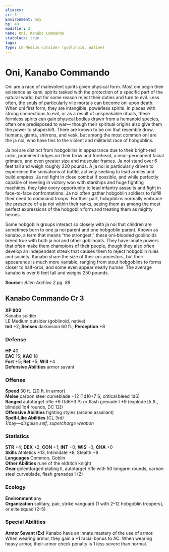 ```yaml
---
aliases: 
cr: 3
Environment: any
hp: 40
modifier: 2
name: Oni, Kanabo Commando
statblock: true
tags: 
Type: LE Medium outsider (goblinoid, native)  
---
```


# Oni, Kanabo Commando

Oni are a race of malevolent spirits given physical form. Most oni begin their existence as kami, spirits tasked with the protection of a specific part of the natural world, but for some reason reject their duties and turn to evil. Less often, the souls of particularly vile mortals can become oni upon death. When oni first form, they are intangible, powerless spirits. In places with strong connections to evil, or as a result of unspeakable rituals, these formless spirits can gain physical bodies drawn from a humanoid species, often one predisposed to war— though their spiritual origins also give them the power to shapeshift. There are known to be oni that resemble drow, humans, giants, shirrens, and vesk, but among the most common oni are the ja noi, who have ties to the violent and militarist race of hobgoblins.

Ja noi are distinct from hobgoblins in appearance due to their bright-red color, prominent ridges on their brow and forehead, a near-permanent facial grimace, and even greater size and muscular frames. Ja noi stand over 6 feet tall and weigh roughly 220 pounds. A ja noi is particularly driven to experience the sensations of battle, actively seeking to lead armies and build empires. Ja noi fight in close combat if possible, and while perfectly capable of reveling in victory won with starships and huge fighting machines, they take every opportunity to lead infantry assaults and fight in face-to-face confrontations. Ja noi often gather hobgoblin soldiers to fulfill their need to command troops. For their part, hobgoblins normally embrace the presence of a ja noi within their ranks, seeing them as among the most perfect expressions of the hobgoblin form and treating them as mighty heroes.

Some hobgoblin groups interact so closely with ja noi that children are sometimes born to one ja noi parent and one hobgoblin parent. Known as kanabo, a term that means “the strongest,” these oni-blooded goblinoids breed true with both ja noi and other goblinoids. They have innate powers that often make them champions of their people, though they also often develop an independent streak that causes them to reject hobgoblin rules and society. Kanabo share the size of their oni ancestors, but their appearance is much more variable, ranging from stout hobgoblins to forms closer to half-orcs, and some even appear nearly human. The average kanabo is over 6 feet tall and weighs 250 pounds.

**Source**:: _Alien Archive 2 pg. 88_

## Kanabo Commando Cr 3

**XP 800**  
Kanabo soldier  
LE Medium outsider (goblinoid, native)  
**Init** +2; **Senses** darkvision 60 ft.; **Perception** +8  

### Defense

**HP** 40  
**EAC** 15; **KAC** 18  
**Fort** +5; **Ref** +5; **Will** +4  
**Defensive Abilities** armor savant  

### Offense

**Speed** 30 ft. (20 ft. in armor)  
**Melee** carbon steel curveblade +12 (1d10+7 S; critical bleed 1d6)  
**Ranged** autotarget rifle +9 (1d6+3 P) or flash grenade I +9 (explode \[5 ft., blinded 1d4 rounds, DC 12\])  
**Offensive Abilities** fighting styles (arcane assailant)  
**Spell-Like Abilities** (CL 3rd)  
1/day—_disguise self_, _supercharge weapon_

### Statistics

**STR** +4; **DEX** +2; **CON** +1; **INT** +0; **WIS** +0; **CHA** +0  
**Skills** Athletics +13, Intimidate +8, Stealth +8  
**Languages** Common, Goblin  
**Other Abilities** rune of the eldritch knight  
**Gear** golemforged plating II, autotarget rifle with 50 longarm rounds, carbon steel curveblade, flash grenades I (2)

### Ecology

**Environment** any  
**Organization** solitary, pair, strike vanguard (1 with 2–12 hobgoblin troopers), or elite squad (2–5)

### Special Abilities

**Armor Savant (Ex)** Kanabo have an innate mastery of the use of armor. When wearing armor, they gain a +1 racial bonus to AC. When wearing heavy armor, their armor check penalty is 1 less severe than normal.
